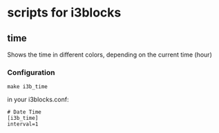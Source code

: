 # scripts for i3blocks

## time
Shows the time in different colors, depending on the current time (hour)
### Configuration
```
make i3b_time
```
in your i3blocks.conf:
```
# Date Time
[i3b_time]
interval=1
```